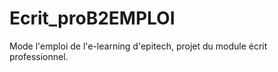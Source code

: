 # Ecrit_proB2EMPLOI
Mode l'emploi de l'e-learning  d'epitech, projet du module écrit professionnel.
